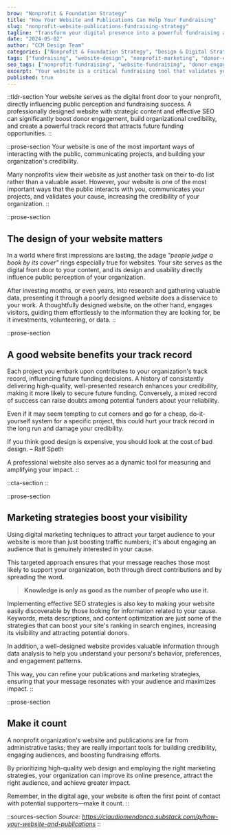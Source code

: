 ```yaml
---
brow: "Nonprofit & Foundation Strategy"
title: "How Your Website and Publications Can Help Your Fundraising"
slug: "nonprofit-website-publications-fundraising-strategy"
tagline: "Transform your digital presence into a powerful fundraising asset that builds credibility and drives donor engagement"
date: "2024-05-02"
author: "CCM Design Team"
categories: ["Nonprofit & Foundation Strategy", "Design & Digital Strategy"]
tags: ["fundraising", "website-design", "nonprofit-marketing", "donor-engagement", "digital-credibility"]
seo_tags: ["nonprofit-fundraising", "website-fundraising", "donor-engagement-strategies", "nonprofit-website-design", "digital-fundraising", "fundraising-credibility", "nonprofit-marketing", "foundation-websites", "donor-communication", "fundraising-success"]
excerpt: "Your website is a critical fundraising tool that validates your cause and builds credibility. Well-designed nonprofit websites can increase donor conversions by 45% through professional design and strategic content."
published: true
---
```


::tldr-section
Your website serves as the digital front door to your nonprofit, directly influencing public perception and fundraising success. A professionally designed website with strategic content and effective SEO can significantly boost donor engagement, build organizational credibility, and create a powerful track record that attracts future funding opportunities.
::

::prose-section
Your website is one of the most important ways of interacting with the public, communicating projects, and building your organization's credibility.

Many nonprofits view their website as just another task on their to-do list rather than a valuable asset. However, your website is one of the most important ways that the public interacts with you, communicates your projects, and validates your cause, increasing the credibility of your organization.
::

::prose-section
## The design of your website matters

In a world where first impressions are lasting, the adage _"people judge a book by its cover"_ rings especially true for websites. Your site serves as the digital front door to your content, and its design and usability directly influence public perception of your organization.

After investing months, or even years, into research and gathering valuable data, presenting it through a poorly designed website does a disservice to your work. A thoughtfully designed website, on the other hand, engages visitors, guiding them effortlessly to the information they are looking for, be it investments, volunteering, or data.
::

::prose-section
## A good website benefits your track record

Each project you embark upon contributes to your organization's track record, influencing future funding decisions. A history of consistently delivering high-quality, well-presented research enhances your credibility, making it more likely to secure future funding. Conversely, a mixed record of success can raise doubts among potential funders about your reliability.

Even if it may seem tempting to cut corners and go for a cheap, do-it-yourself system for a specific project, this could hurt your track record in the long run and damage your credibility.

If you think good design is expensive, you should look at the cost of bad design. **–** Ralf Speth

A professional website also serves as a dynamic tool for measuring and amplifying your impact.
::

::cta-section
::

::prose-section
## Marketing strategies boost your visibility

Using digital marketing techniques to attract your target audience to your website is more than just boosting traffic numbers; it's about engaging an audience that is genuinely interested in your cause.

This targeted approach ensures that your message reaches those most likely to support your organization, both through direct contributions and by spreading the word.

> **Knowledge is only as good as the number of people who use it.**

Implementing effective SEO strategies is also key to making your website easily discoverable by those looking for information related to your cause. Keywords, meta descriptions, and content optimization are just some of the strategies that can boost your site's ranking in search engines, increasing its visibility and attracting potential donors.

In addition, a well-designed website provides valuable information through data analysis to help you understand your persona's behavior, preferences, and engagement patterns.

This way, you can refine your publications and marketing strategies, ensuring that your message resonates with your audience and maximizes impact.
::

::prose-section
## Make it count

A nonprofit organization's website and publications are far from administrative tasks; they are really important tools for building credibility, engaging audiences, and boosting fundraising efforts.

By prioritizing high-quality web design and employing the right marketing strategies, your organization can improve its online presence, attract the right audience, and achieve greater impact.

Remember, in the digital age, your website is often the first point of contact with potential supporters—make it count.
::

::sources-section
*Source: https://claudiomendonca.substack.com/p/how-your-website-and-publications*
::